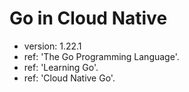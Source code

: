 # Go in Cloud Native

- version: 1.22.1
- ref: 'The Go Programming Language'.
- ref: 'Learning Go'.
- ref: 'Cloud Native Go'.